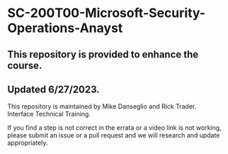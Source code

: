 # SC-200T00-Microsoft-Security-Operations-Anayst
 
## This repository is provided to enhance the course.
## Updated 6/27/2023.

This repository is maintained by Mike Danseglio and Rick Trader.<br>
Interface Technical Training.<br>

If you find a step is not correct in the errata or a video link is not working, please submit an issue or a pull request and we will research and update appropriately.<br>